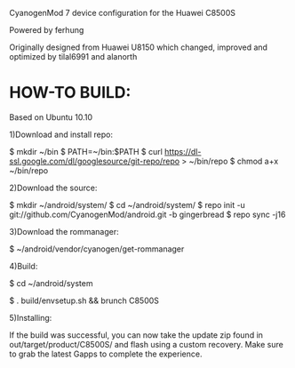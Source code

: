 CyanogenMod 7 device configuration for the Huawei C8500S

Powered by ferhung

Originally designed from Huawei U8150 which changed, improved and optimized by tilal6991 and alanorth

HOW-TO BUILD:
=========

Based on Ubuntu 10.10

1)Download and install repo:

$ mkdir ~/bin
$ PATH=~/bin:$PATH
$ curl https://dl-ssl.google.com/dl/googlesource/git-repo/repo > ~/bin/repo
$ chmod a+x ~/bin/repo

2)Download the source:

$ mkdir ~/android/system/
$ cd ~/android/system/
$ repo init -u git://github.com/CyanogenMod/android.git -b gingerbread
$ repo sync -j16

3)Download the rommanager:

$ ~/android/vendor/cyanogen/get-rommanager

4)Build:

$ cd ~/android/system

$ . build/envsetup.sh && brunch C8500S

5)Installing:

If the build was successful, you can now take the update zip found in out/target/product/C8500S/ and flash using a custom recovery. Make sure to grab the latest Gapps to complete the experience.


